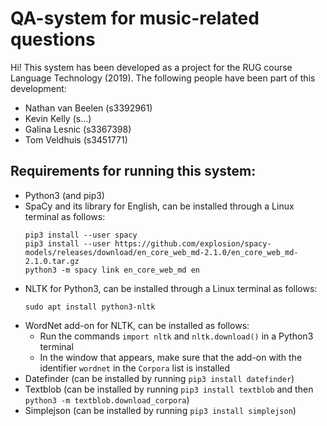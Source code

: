 # QA-system for music-related questions
Hi! This system has been developed as a project for the RUG course Language Technology (2019).
The following people have been part of this development:
- Nathan van Beelen (s3392961)
- Kevin Kelly (s...)
- Galina Lesnic (s3367398)
- Tom Veldhuis (s3451771)
## Requirements for running this system:
- Python3 (and pip3)
- SpaCy and its library for English, can be installed through a Linux terminal as follows:
  ```
  pip3 install --user spacy
  pip3 install --user https://github.com/explosion/spacy-models/releases/download/en_core_web_md-2.1.0/en_core_web_md-2.1.0.tar.gz
  python3 -m spacy link en_core_web_md en
  ```
- NLTK for Python3, can be installed through a Linux terminal as follows:
  ```
  sudo apt install python3-nltk
  ```
- WordNet add-on for NLTK, can be installed as follows:
  - Run the commands `import nltk` and `nltk.download()` in a Python3 terminal
  - In the window that appears, make sure that the add-on with the identifier `wordnet` in the `Corpora` list is installed
- Datefinder (can be installed by running `pip3 install datefinder`)
- Textblob (can be installed by running `pip3 install textblob` and then `python3 -m textblob.download_corpora`)
- Simplejson (can be installed by running `pip3 install simplejson`)
